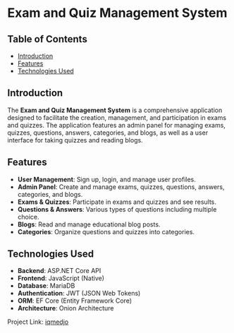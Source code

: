 # Exam and Quiz Management System



## Table of Contents
- [Introduction](#introduction)
- [Features](#features)
- [Technologies Used](#technologies-used)

## Introduction
The **Exam and Quiz Management System** is a comprehensive application designed to facilitate the creation, management, and participation in exams and quizzes. The application features an admin panel for managing exams, quizzes, questions, answers, categories, and blogs, as well as a user interface for taking quizzes and reading blogs.

## Features
- **User Management**: Sign up, login, and manage user profiles.
- **Admin Panel**: Create and manage exams, quizzes, questions, answers, categories, and blogs.
- **Exams & Quizzes**: Participate in exams and quizzes and see results.
- **Questions & Answers**: Various types of questions including multiple choice.
- **Blogs**: Read and manage educational blog posts.
- **Categories**: Organize questions and quizzes into categories.

## Technologies Used
- **Backend**: ASP.NET Core API
- **Frontend**: JavaScript (Native)
- **Database**: MariaDB
- **Authentication**: JWT (JSON Web Tokens)
- **ORM**: EF Core (Entity Framework Core)
- **Architecture**: Onion Architecture

Project Link: [iqmedjo](https://www.iqmedjo.com/)
